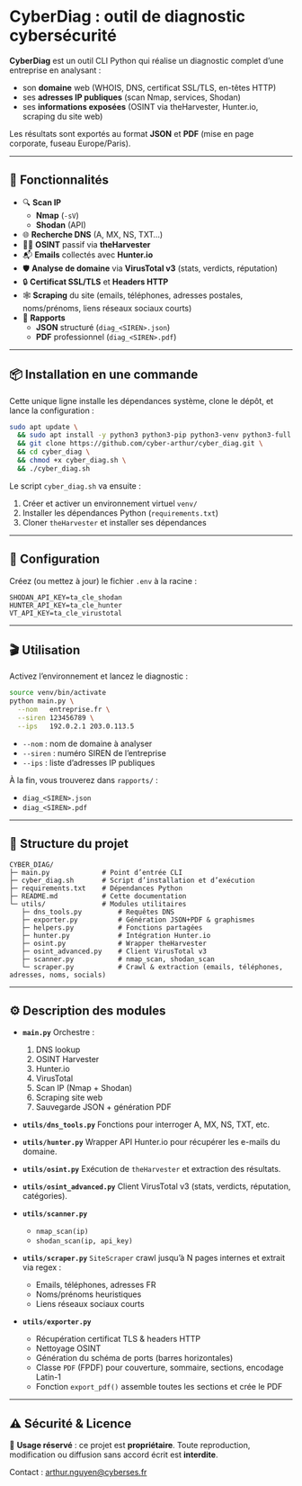 
# CyberDiag : outil de diagnostic cybersécurité

**CyberDiag** est un outil CLI Python qui réalise un diagnostic complet d’une entreprise en analysant :
- son **domaine** web (WHOIS, DNS, certificat SSL/TLS, en-têtes HTTP)  
- ses **adresses IP publiques** (scan Nmap, services, Shodan)  
- ses **informations exposées** (OSINT via theHarvester, Hunter.io, scraping du site web)  

Les résultats sont exportés au format **JSON** et **PDF** (mise en page corporate, fuseau Europe/Paris).

---

## 🚀 Fonctionnalités

- 🔍 **Scan IP**  
  - **Nmap** (`-sV`)  
  - **Shodan** (API)  
- 🌐 **Recherche DNS** (A, MX, NS, TXT…)  
- 🕵️‍♂️ **OSINT** passif via **theHarvester**  
- 📬 **Emails** collectés avec **Hunter.io**  
- 🛡️ **Analyse de domaine** via **VirusTotal v3** (stats, verdicts, réputation)  
- 🔒 **Certificat SSL/TLS** et **Headers HTTP**  
- 🕸️ **Scraping** du site (emails, téléphones, adresses postales, noms/prénoms, liens réseaux sociaux courts)  
- 📄 **Rapports**  
  - **JSON** structuré (`diag_<SIREN>.json`)  
  - **PDF** professionnel (`diag_<SIREN>.pdf`)  

---

## 📦 Installation en une commande

Cette unique ligne installe les dépendances système, clone le dépôt, et lance la configuration :

```bash
sudo apt update \
  && sudo apt install -y python3 python3-pip python3-venv python3-full nmap git dnsutils \
  && git clone https://github.com/cyber-arthur/cyber_diag.git \
  && cd cyber_diag \
  && chmod +x cyber_diag.sh \
  && ./cyber_diag.sh
````

Le script `cyber_diag.sh` va ensuite :

1. Créer et activer un environnement virtuel `venv/`
2. Installer les dépendances Python (`requirements.txt`)
3. Cloner `theHarvester` et installer ses dépendances

---

## 🔧 Configuration

Créez (ou mettez à jour) le fichier `.env` à la racine :

```dotenv
SHODAN_API_KEY=ta_cle_shodan
HUNTER_API_KEY=ta_cle_hunter
VT_API_KEY=ta_cle_virustotal
```

---

## 🎬 Utilisation

Activez l’environnement et lancez le diagnostic :

```bash
source venv/bin/activate
python main.py \
  --nom   entreprise.fr \
  --siren 123456789 \
  --ips   192.0.2.1 203.0.113.5
```

* `--nom`   : nom de domaine à analyser
* `--siren` : numéro SIREN de l’entreprise
* `--ips`   : liste d’adresses IP publiques

À la fin, vous trouverez dans `rapports/` :

* `diag_<SIREN>.json`
* `diag_<SIREN>.pdf`

---

## 📂 Structure du projet

```
CYBER_DIAG/
├─ main.py             # Point d’entrée CLI
├─ cyber_diag.sh       # Script d’installation et d’exécution
├─ requirements.txt    # Dépendances Python
├─ README.md           # Cette documentation
└─ utils/              # Modules utilitaires
   ├─ dns_tools.py         # Requêtes DNS
   ├─ exporter.py          # Génération JSON+PDF & graphismes
   ├─ helpers.py           # Fonctions partagées
   ├─ hunter.py            # Intégration Hunter.io
   ├─ osint.py             # Wrapper theHarvester
   ├─ osint_advanced.py    # Client VirusTotal v3
   ├─ scanner.py           # nmap_scan, shodan_scan
   └─ scraper.py           # Crawl & extraction (emails, téléphones, adresses, noms, socials)
```

---

## ⚙️ Description des modules

* **`main.py`**
  Orchestre :

  1. DNS lookup
  2. OSINT Harvester
  3. Hunter.io
  4. VirusTotal
  5. Scan IP (Nmap + Shodan)
  6. Scraping site web
  7. Sauvegarde JSON + génération PDF

* **`utils/dns_tools.py`**
  Fonctions pour interroger A, MX, NS, TXT, etc.

* **`utils/hunter.py`**
  Wrapper API Hunter.io pour récupérer les e-mails du domaine.

* **`utils/osint.py`**
  Exécution de `theHarvester` et extraction des résultats.

* **`utils/osint_advanced.py`**
  Client VirusTotal v3 (stats, verdicts, réputation, catégories).

* **`utils/scanner.py`**

  * `nmap_scan(ip)`
  * `shodan_scan(ip, api_key)`

* **`utils/scraper.py`**
  `SiteScraper` crawl jusqu’à N pages internes et extrait via regex :

  * Emails, téléphones, adresses FR
  * Noms/prénoms heuristiques
  * Liens réseaux sociaux courts

* **`utils/exporter.py`**

  * Récupération certificat TLS & headers HTTP
  * Nettoyage OSINT
  * Génération du schéma de ports (barres horizontales)
  * Classe `PDF` (FPDF) pour couverture, sommaire, sections, encodage Latin-1
  * Fonction `export_pdf()` assemble toutes les sections et crée le PDF

---

## ⚠️ Sécurité & Licence

🛑 **Usage réservé** : ce projet est **propriétaire**.
Toute reproduction, modification ou diffusion sans accord écrit est **interdite**.

Contact : [arthur.nguyen@cyberses.fr](mailto:arthur.nguyen@cyberses.fr)

```
```

